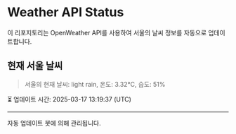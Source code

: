 
# Weather API Status

이 리포지토리는 OpenWeather API를 사용하여 서울의 날씨 정보를 자동으로 업데이트합니다.

## 현재 서울 날씨
> 서울의 현재 날씨: light rain, 온도: 3.32°C, 습도: 51%

⏳ 업데이트 시간: 2025-03-17 13:19:37 (UTC)

---
자동 업데이트 봇에 의해 관리됩니다.
